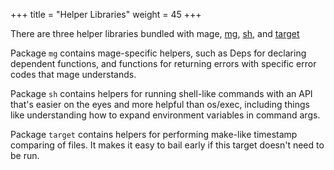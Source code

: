 +++
title = "Helper Libraries"
weight = 45
+++

There are three helper libraries bundled with mage,
[mg](https://godoc.org/github.com/magefile/mage/mg),
[sh](https://godoc.org/github.com/magefile/mage/sh), and 
[target](https://godoc.org/github.com/magefile/mage/target)  

Package `mg` contains mage-specific helpers, such as Deps for declaring
dependent functions, and functions for returning errors with specific error
codes that mage understands.

Package `sh` contains helpers for running shell-like commands with an API that's
easier on the eyes and more helpful than os/exec, including things like
understanding how to expand environment variables in command args.

Package `target` contains helpers for performing make-like timestamp comparing
of files.  It makes it easy to bail early if this target doesn't need to be run.
